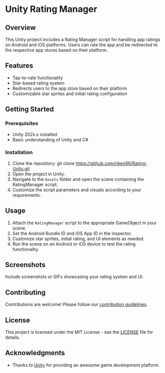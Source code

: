 
# Unity Rating Manager

## Overview

This Unity project includes a Rating Manager script for handling app ratings on Android and iOS platforms. Users can rate the app and be redirected to the respective app stores based on their platform.

## Features

- Tap-to-rate functionality
- Star-based rating system
- Redirects users to the app store based on their platform
- Customizable star sprites and initial rating configuration

## Getting Started

### Prerequisites

- Unity 202x.x installed
- Basic understanding of Unity and C#

### Installation

1. Clone the repository: git clone https://github.com/riken96/Rating-Unity.git
2. Open the project in Unity.
3. Navigate to the `Assets` folder and open the scene containing the RatingManager script.
4. Customize the script parameters and visuals according to your requirements.

## Usage

1. Attach the `RatingManager` script to the appropriate GameObject in your scene.
2. Set the Android Bundle ID and iOS App ID in the inspector.
3. Customize star sprites, initial rating, and UI elements as needed.
4. Run the scene on an Android or iOS device to test the rating functionality.

## Screenshots

Include screenshots or GIFs showcasing your rating system and UI.

## Contributing

Contributions are welcome! Please follow our [contribution guidelines](CONTRIBUTING.md).

## License

This project is licensed under the MIT License - see the [LICENSE](LICENSE) file for details.

## Acknowledgments

- Thanks to [Unity](https://unity.com/) for providing an awesome game development platform.

```

